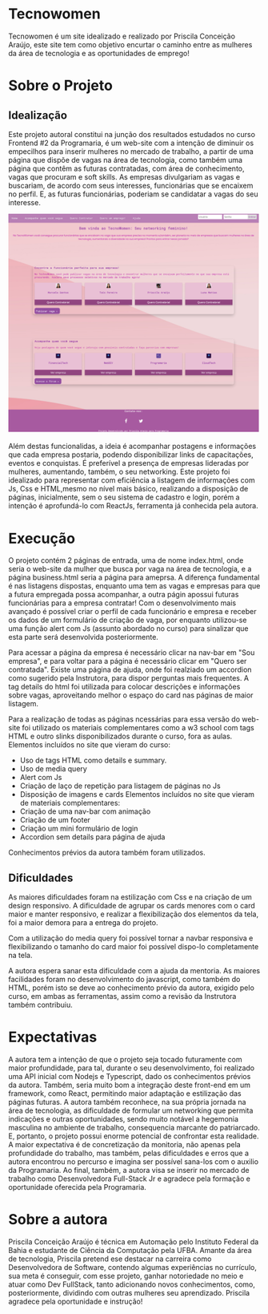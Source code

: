 # Tecnowomen
Tecnowomen é um site idealizado e realizado por Priscila Conceição Araújo, este site tem como objetivo encurtar o caminho entre as mulheres da área de tecnologia e as oportunidades de emprego!
<h1> Sobre o Projeto </h1>

<h2>Idealização</h2>
Este projeto autoral constitui na junção dos resultados estudados no curso Frontend #2 da Programaria, é um web-site com a intenção de diminuir os empecilhos para inserir mulheres no mercado de trabalho, a partir de uma página que dispõe de vagas na área de tecnologia, como também uma página que contêm as futuras contratadas, com área de conhecimento, vagas que procuram e soft skills. As empresas divulgariam as vagas e buscariam, de acordo com seus interesses, funcionárias que se encaixem no perfil. E, as futuras funcionárias, poderiam se candidatar a vagas do seu interesse. 

![Página de Entrada](Entrance.png)

Além destas funcionalidas, a ideia é acompanhar postagens e informações que cada empresa postaria, podendo disponibilizar links de capacitações, eventos e conquistas. É preferível a presença de empresas lideradas por mulheres, aumentando, também, o seu networking. Este projeto foi idealizado para representar com eficiência a listagem de informações com Js, Css e HTML,mesmo no nível mais básico, realizando a disposição de páginas, inicialmente, sem o seu sistema de cadastro e login, porém a intenção é aprofundá-lo com ReactJs, ferramenta já conhecida pela autora.

<h1>Execução</h1>
O projeto contém 2 páginas de entrada, uma de nome index.html, onde seria o web-site da mulher que busca por vaga na área de tecnologia, e a página business.html seria a página para  ameprsa. A diferença fundamental é nas listagens dispostas, enquanto uma tem as vagas e empresas para que a futura empregada possa acompanhar, a outra págin apossui futuras funcionárias para a empresa contratar! Com o desenvolvimento mais avançado é possível criar o perfil de cada funcionário e empresa e receber os dados de um formulário de criação de vaga, por enquanto utilizou-se uma função alert com Js (assunto abordado no curso) para sinalizar que esta parte será desenvolvida posteriormente. 


Para acessar a página da empresa é necessário clicar na nav-bar em "Sou empresa", e para voltar para a página é necessário clicar em "Quero ser contratada". Existe uma página de ajuda, onde foi realziado um accordion como sugerido pela Instrutora, para dispor perguntas mais frequentes. A tag details do html foi utilizada para colocar descrições e informações sobre vagas, aproveitando melhor o espaço do card nas páginas de maior listagem.


Para a realização de todas as páginas ncessárias para essa versão do web-site foi utilizado os materiais complementares como a w3 school com tags HTML e outro slinks disponibilizados durante o curso, fora as aulas.
Elementos incluídos no site que vieram do curso:
- Uso de tags HTML como details e summary.
- Uso de media query
- Alert com Js
- Criação de laço de repetição para listagem de páginas no Js
- Disposição de imagens e cards
Elementos incluídos no site que vieram de materiais complementares:
- Criação de uma nav-bar com animação
- Criação de um footer
- Criação um mini formulário de login
- Accordion sem details para página de ajuda


Conhecimentos prévios da autora também foram utilizados.
<h2>Dificuldades</h2>
As maiores dificuldades foram na estilização com Css e na criação de um design responsivo. A dificuldade de agrupar os cards menores com o card maior e manter responsivo, e realizar a flexibilização dos elementos da tela, foi a maior demora para a entrega do projeto. 

Com a utilização do media query foi possível tornar a navbar responsiva e flexibilizando o tamanho do card maior foi possível dispo-lo completamente na tela. 

A autora espera sanar esta dificuldade com a ajuda da mentoria. As maiores facilidades foram no desenvolvimento do javascript, como também do HTML, porém isto se deve ao conhecimento prévio da autora, exigido pelo curso, em ambas as ferramentas, assim como a revisão da Instrutora também contribuiu.

<h1>Expectativas</h1>
A autora tem a intenção de que o projeto seja tocado futuramente com maior profundidade, para tal, durante o seu desenvolvimento, foi realizado uma API inicial com Nodejs e Typescript, dado os conhecimentos prévios da autora. Também, seria muito bom a integração deste front-end em um framework, como React, permitindo maior adaptação e estilização das páginas futuras.
A autora também reconhece, na sua própria jornada na área de tecnologia, as dificuldade de formular um networking que permita indicações e outras oportunidades, sendo muito notável a hegemonia masculina no ambiente de trabalho, consequencia marcante do patriarcado. E, portanto, o projeto possui enorme potencial de confrontar esta realidade.
A maior expectativa é de concretização da monitoria, não apenas pela profundidade do trabalho, mas também, pelas dificuldades e erros que a autora encontrou no percurso e imagina ser possível sana-los com o auxilio da Programaria.
Ao final, também, a autora visa se inserir no mercado de trabalho como Desenvolvedora Full-Stack Jr e agradece pela formação e oportunidade oferecida pela Programaria.

<h1>Sobre a autora</h1>
Priscila Conceição Araújo é técnica em Automação pelo Instituto Federal da Bahia e estudante de Ciência da Computação pela UFBA. Amante da área de tecnologia, Priscila pretend ese destacar na carreira como Desenvolvedora de Software, contendo algumas experiências no currículo, sua meta é conseguir, com esse projeto, ganhar notoriedade no meio e atuar como Dev FullStack, tanto adicionando novos conhecimentos, como, posteriormente, dividindo com outras mulheres seu aprendizado.
Priscila agradece pela oportunidade e instrução!
